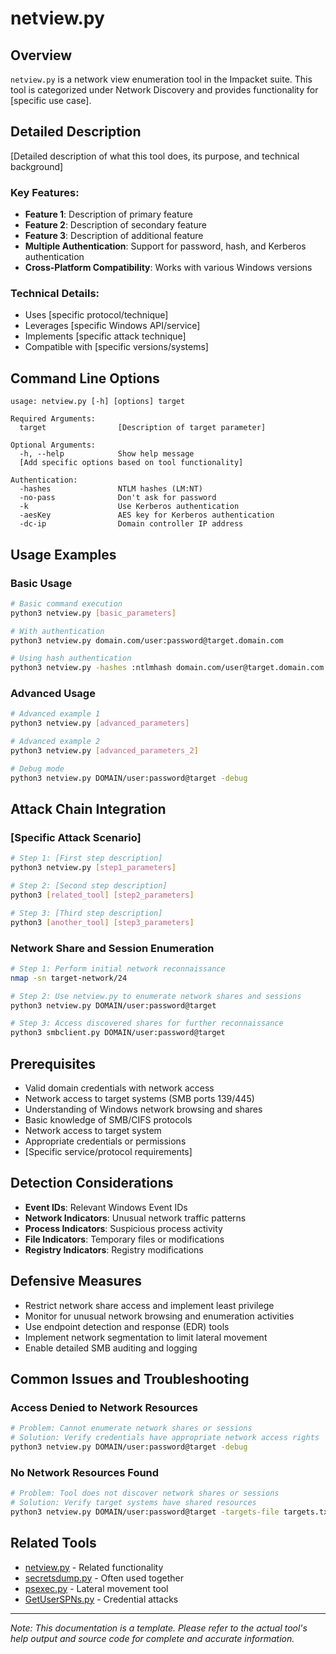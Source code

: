 # netview.py

## Overview
`netview.py` is a network view enumeration tool in the Impacket suite. This tool is categorized under Network Discovery and provides functionality for [specific use case].

## Detailed Description
[Detailed description of what this tool does, its purpose, and technical background]

### Key Features:
- **Feature 1**: Description of primary feature
- **Feature 2**: Description of secondary feature
- **Feature 3**: Description of additional feature
- **Multiple Authentication**: Support for password, hash, and Kerberos authentication
- **Cross-Platform Compatibility**: Works with various Windows versions

### Technical Details:
- Uses [specific protocol/technique]
- Leverages [specific Windows API/service]
- Implements [specific attack technique]
- Compatible with [specific versions/systems]

## Command Line Options

```
usage: netview.py [-h] [options] target

Required Arguments:
  target                [Description of target parameter]

Optional Arguments:
  -h, --help            Show help message
  [Add specific options based on tool functionality]

Authentication:
  -hashes               NTLM hashes (LM:NT)
  -no-pass              Don't ask for password
  -k                    Use Kerberos authentication
  -aesKey               AES key for Kerberos authentication
  -dc-ip                Domain controller IP address
```

## Usage Examples

### Basic Usage
```bash
# Basic command execution
python3 netview.py [basic_parameters]

# With authentication
python3 netview.py domain.com/user:password@target.domain.com

# Using hash authentication
python3 netview.py -hashes :ntlmhash domain.com/user@target.domain.com
```

### Advanced Usage
```bash
# Advanced example 1
python3 netview.py [advanced_parameters]

# Advanced example 2
python3 netview.py [advanced_parameters_2]

# Debug mode
python3 netview.py DOMAIN/user:password@target -debug
```

## Attack Chain Integration

### [Specific Attack Scenario]
```bash
# Step 1: [First step description]
python3 netview.py [step1_parameters]

# Step 2: [Second step description]
python3 [related_tool] [step2_parameters]

# Step 3: [Third step description]
python3 [another_tool] [step3_parameters]
```

### Network Share and Session Enumeration
```bash
# Step 1: Perform initial network reconnaissance
nmap -sn target-network/24

# Step 2: Use netview.py to enumerate network shares and sessions
python3 netview.py DOMAIN/user:password@target

# Step 3: Access discovered shares for further reconnaissance
python3 smbclient.py DOMAIN/user:password@target
```

## Prerequisites
- Valid domain credentials with network access
- Network access to target systems (SMB ports 139/445)
- Understanding of Windows network browsing and shares
- Basic knowledge of SMB/CIFS protocols
- Network access to target system
- Appropriate credentials or permissions
- [Specific service/protocol requirements]

## Detection Considerations
- **Event IDs**: Relevant Windows Event IDs
- **Network Indicators**: Unusual network traffic patterns
- **Process Indicators**: Suspicious process activity
- **File Indicators**: Temporary files or modifications
- **Registry Indicators**: Registry modifications

## Defensive Measures
- Restrict network share access and implement least privilege
- Monitor for unusual network browsing and enumeration activities
- Use endpoint detection and response (EDR) tools
- Implement network segmentation to limit lateral movement
- Enable detailed SMB auditing and logging

## Common Issues and Troubleshooting

### Access Denied to Network Resources
```bash
# Problem: Cannot enumerate network shares or sessions
# Solution: Verify credentials have appropriate network access rights
python3 netview.py DOMAIN/user:password@target -debug
```

### No Network Resources Found
```bash
# Problem: Tool does not discover network shares or sessions
# Solution: Verify target systems have shared resources
python3 netview.py DOMAIN/user:password@target -targets-file targets.txt
```

## Related Tools
- [netview.py](link.md) - Related functionality
- [secretsdump.py](secretsdump.md) - Often used together
- [psexec.py](psexec.md) - Lateral movement tool
- [GetUserSPNs.py](GetUserSPNs.md) - Credential attacks

---

*Note: This documentation is a template. Please refer to the actual tool's help output and source code for complete and accurate information.*
